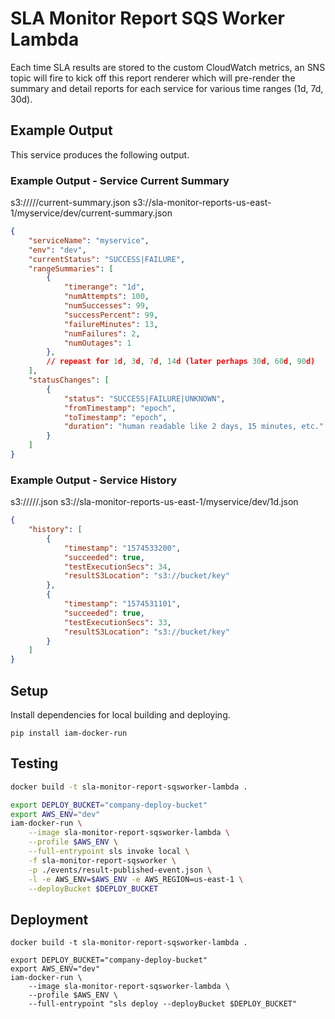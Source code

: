 # SLA Monitor Report SQS Worker Lambda

Each time SLA results are stored to the custom CloudWatch metrics, an SNS topic will fire to kick off this report renderer which will pre-render the summary and detail reports for each service for various time ranges (1d, 7d, 30d).

## Example Output

This service produces the following output.

### Example Output - Service Current Summary

s3://<bucketname>/<servicename>/<env>/current-summary.json
s3://sla-monitor-reports-us-east-1/myservice/dev/current-summary.json
```json
{
    "serviceName": "myservice",
    "env": "dev",
    "currentStatus": "SUCCESS|FAILURE",
    "rangeSummaries": [
        {
            "timerange": "1d",
            "numAttempts": 100,
            "numSuccesses": 99,
            "successPercent": 99,
            "failureMinutes": 13,
            "numFailures": 2,
            "numOutages": 1
        },
        // repeast for 1d, 3d, 7d, 14d (later perhaps 30d, 60d, 90d)
    ],
    "statusChanges": [
        {
            "status": "SUCCESS|FAILURE|UNKNOWN",
            "fromTimestamp": "epoch",
            "toTimestamp": "epoch",
            "duration": "human readable like 2 days, 15 minutes, etc."
        }
    ]
}
```

### Example Output - Service History

s3://<bucketname>/<servicename>/<env>/<timerange>.json
s3://sla-monitor-reports-us-east-1/myservice/dev/1d.json
```json
{
    "history": [
        {
            "timestamp": "1574533200",
            "succeeded": true,
            "testExecutionSecs": 34,
            "resultS3Location": "s3://bucket/key"
        },
        {
            "timestamp": "1574531101",
            "succeeded": true,
            "testExecutionSecs": 33,
            "resultS3Location": "s3://bucket/key"
        }
    ]
}
```

## Setup

Install dependencies for local building and deploying.

```shell
pip install iam-docker-run
```

## Testing

```bash
docker build -t sla-monitor-report-sqsworker-lambda .

export DEPLOY_BUCKET="company-deploy-bucket"
export AWS_ENV="dev"
iam-docker-run \
    --image sla-monitor-report-sqsworker-lambda \
    --profile $AWS_ENV \
    --full-entrypoint sls invoke local \
    -f sla-monitor-report-sqsworker \
    -p ./events/result-published-event.json \
    -l -e AWS_ENV=$AWS_ENV -e AWS_REGION=us-east-1 \
    --deployBucket $DEPLOY_BUCKET
```

## Deployment

```shell
docker build -t sla-monitor-report-sqsworker-lambda .

export DEPLOY_BUCKET="company-deploy-bucket"
export AWS_ENV="dev"
iam-docker-run \
    --image sla-monitor-report-sqsworker-lambda \
    --profile $AWS_ENV \
    --full-entrypoint "sls deploy --deployBucket $DEPLOY_BUCKET"
```
